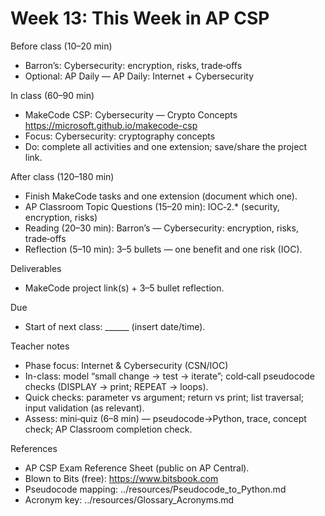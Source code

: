 # Week 13: This Week in AP CSP

Before class (10–20 min)
- Barron’s: Cybersecurity: encryption, risks, trade‑offs
- Optional: AP Daily — AP Daily: Internet + Cybersecurity

In class (60–90 min)
- MakeCode CSP: Cybersecurity — Crypto Concepts
  https://microsoft.github.io/makecode-csp
- Focus: Cybersecurity: cryptography concepts
- Do: complete all activities and one extension; save/share the project link.

After class (120–180 min)
- Finish MakeCode tasks and one extension (document which one).
- AP Classroom Topic Questions (15–20 min): IOC‑2.* (security, encryption, risks)
- Reading (20–30 min): Barron’s — Cybersecurity: encryption, risks, trade‑offs
- Reflection (5–10 min): 3–5 bullets — one benefit and one risk (IOC).

Deliverables
- MakeCode project link(s) + 3–5 bullet reflection.

Due
- Start of next class: ______ (insert date/time).

Teacher notes
- Phase focus: Internet & Cybersecurity (CSN/IOC)
- In-class: model “small change → test → iterate”; cold‑call pseudocode checks (DISPLAY → print; REPEAT → loops).
- Quick checks: parameter vs argument; return vs print; list traversal; input validation (as relevant).
- Assess: mini‑quiz (6–8 min) — pseudocode→Python, trace, concept check; AP Classroom completion check.

References
- AP CSP Exam Reference Sheet (public on AP Central).
- Blown to Bits (free): https://www.bitsbook.com
- Pseudocode mapping: ../resources/Pseudocode_to_Python.md
- Acronym key: ../resources/Glossary_Acronyms.md
